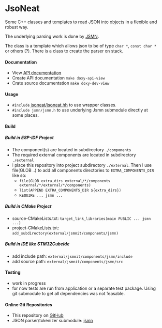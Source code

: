 # JsoNeat

  Some C++ classes and templates to read JSON into objects in a flexible and robust way.
  
  The underlying parsing work is done by [JSMN](https://github.com/zserge/jsmn).
  
  The class is a template which allows json to be of type `char *`, `const char *` or others (?).
  There is a class to create the parser on stack.


#### Documentation
   *  View [API documentation](https://zwiebert.github.io/JsoNeat) 
   *  Create API documentation `make doxy-api-view`
   *  Crate source documentation `make doxy-dev-view`

#### Usage
   * `#include` [jsoneat/jsoneat.hh](components/jsmn/include/jsoneat/jsoneat.hh) to use wrapper classes. 
   * `#include jsmn/jsmn.h` to use underlying Jsmn submodule directly at some places. 
   
#### Build

#####  Build in ESP-IDF Project
   * The component(s) are located in subdirectory `./components`
   * The required external components are located in subdirectory `./external`
   * I place this repository into project subdirectory `./external`. Then I use file(GLOB ..)
     to add all components directories to `EXTRA_COMPONENTS_DIR` like so:
       * `file(GLOB extra_dirs external/*/components external/*/external/*/components)`      
       * `list(APPEND EXTRA_COMPONENTS_DIR ${extra_dirs})`
       * `REQUIRE ... jsmn ...`

##### Build in CMake Project
   * source-CMakeLists.txt: `target_link_libraries(main PUBLIC ... jsmn ...)`
   * project-CMakeLists.txt: `add_subdirectory(external/jsmnit/components/jsmn)`


##### Build in IDE like STM32CubeIde
   * add include path: `external/jsmnit/components/jsmn/include`
   * add source path: `external/jsmnit/components/jsmn/src`


#### Testing
   * work in progress
   * for now tests are run from  application or a separate test package. Using git submodule to get all dependencies was not feasable.
   

   
#### Online Git Repositories
  * This repository on [GitHub](https://github.com/zwiebert/jsmnit)
  * JSON parser/tokenizer submodule: [jsmn](https://github.com/zserge/jsmn)

